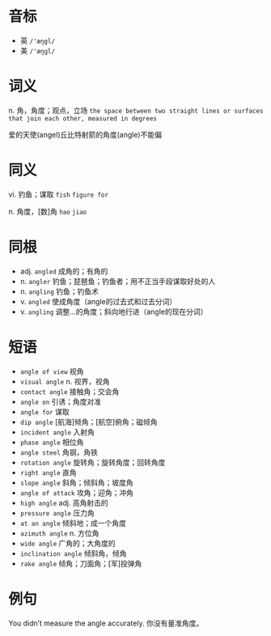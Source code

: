 # 音标

- 英 `/'æŋgl/`
- 美 `/'æŋɡl/`

# 词义

n. 角，角度；观点，立场
`the space between two straight lines or surfaces that join each other, measured in degrees`



爱的天使(angel)丘比特射箭的角度(angle)不能偏

# 同义

vi. 钓鱼；谋取
`fish` `figure for`

n. 角度，[数]角
`hao` `jiao`

# 同根

- adj. `angled` 成角的；有角的
- n. `angler` 钓鱼；琵琶鱼；钓鱼者；用不正当手段谋取好处的人
- n. `angling` 钓鱼；钓鱼术
- v. `angled` 使成角度（angle的过去式和过去分词）
- v. `angling` 调整…的角度；斜向地行进（angle的现在分词）

# 短语

- `angle of view` 视角
- `visual angle` n. 视界，视角
- `contact angle` 接触角；交会角
- `angle on` 引诱；角度对准
- `angle for` 谋取
- `dip angle` [航海]倾角；[航空]俯角；磁倾角
- `incident angle` 入射角
- `phase angle` 相位角
- `angle steel` 角钢，角铁
- `rotation angle` 旋转角；旋转角度；回转角度
- `right angle` 直角
- `slope angle` 斜角；倾斜角；坡度角
- `angle of attack` 攻角；迎角；冲角
- `high angle` adj. 高角射击的
- `pressure angle` 压力角
- `at an angle` 倾斜地；成一个角度
- `azimuth angle` n. 方位角
- `wide angle` 广角的；大角度的
- `inclination angle` 倾斜角，倾角
- `rake angle` 倾角；刀面角；[军]投弹角

# 例句

You didn’t measure the angle accurately.
你没有量准角度。


